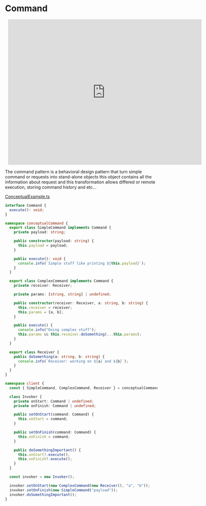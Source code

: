 # Command

<div style="width: 640px; height: 480px; margin: 10px; position: relative;"><iframe allowfullscreen frameborder="0" style="width:640px; height:480px" src="https://www.lucidchart.com/documents/embeddedchart/b86645bc-2df0-4c70-b23a-49cf48d2dd81" id="n0oETsQ3cx2f"></iframe></div>

The command pattern is a behavioral design pattern that turn simple command or requests into stand-alone objects this object contains all the information about request and this transformation allows differed or remote execution, storing command history and etc...

[ConceptualExample.ts](ConceptualExample.ts)

```ts
interface Command {
  execute(): void;
}

namespace conceptualCommand {
  export class SimpleCommand implements Command {
    private payload: string;

    public constructor(payload: string) {
      this.payload = payload;
    }

    public execute(): void {
      console.info(`Simple stuff like printing ${this.payload}`);
    }
  }

  export class ComplexCommand implements Command {
    private receiver: Receiver;

    private params: [string, string] | undefined;

    public constructor(receiver: Receiver, a: string, b: string) {
      this.receiver = receiver;
      this.params = [a, b];
    }

    public execute() {
      console.info("Doing complex stuff");
      this.params && this.receiver.doSomething(...this.params);
    }
  }

  export class Receiver {
    public doSomething(a: string, b: string) {
      console.info(`Receiver: working on ${a} and ${b}`);
    }
  }
}

namespace client {
  const { SimpleCommand, ComplexCommand, Receiver } = conceptualCommand;

  class Invoker {
    private onStart: Command | undefined;
    private onFinish: Command | undefined;

    public setOnStart(command: Command) {
      this.onStart = command;
    }

    public setOnFinish(command: Command) {
      this.onFinish = command;
    }

    public doSomethingImportant() {
      this.onStart?.execute();
      this.onFinish?.execute();
    }
  }

  const invoker = new Invoker();

  invoker.setOnStart(new ComplexCommand(new Receiver(), "a", "b"));
  invoker.setOnFinish(new SimpleCommand("payload"));
  invoker.doSomethingImportant();
}
```
